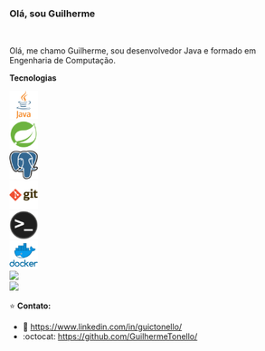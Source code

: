 ### Olá, sou Guilherme

<br />

Olá, me chamo Guilherme, sou desenvolvedor Java e formado em Engenharia de Computação.

**Tecnologias**  

<a href="https://www.java.com/pt-BR/" target="_blank" rel="noopener noreferrer">
  <img height="50" src="https://raw.githubusercontent.com/github/explore/main/topics/java/java.png">
</a>
<br />
<a href="https://spring.io/" target="_blank" rel="noopener noreferrer">
  <img height="50" src="https://raw.githubusercontent.com/github/explore/main/topics/spring-boot/spring-boot.png">
</a>
<br />
<a href="https://www.postgresql.org/" target="_blank" rel="noopener noreferrer">
  <img height="50" src="https://raw.githubusercontent.com/github/explore/main/topics/postgresql/postgresql.png">
</a>
<br />
<a href="https://git-scm.com/" target="_blank" rel="noopener noreferrer">
  <img height="50" src="https://raw.githubusercontent.com/github/explore/main/topics/git/git.png">
</a>
<br />
<a href="https://help.ubuntu.com/kubuntu/desktopguide/pt_BR/terminals.html" target="_blank" rel="noopener noreferrer">
  <img height="50" src="https://raw.githubusercontent.com/github/explore/main/topics/terminal/terminal.png">
</a>
<br />
<a href="https://www.docker.com/" target="_blank" rel="noopener noreferrer">
  <img height="50" src="https://raw.githubusercontent.com/github/explore/main/topics/docker/docker.png">
</a>
<br />
<a href="https://camel.apache.org/" target="_blank" rel="noopener noreferrer">
  <img height="30" src="https://camel.apache.org/_/img/logo-camel-medium-372cf8688f.png">
</a>
<br />
<a href="https://www.rabbitmq.com/" target="_blank" rel="noopener noreferrer">
  <img height="25" src="https://www.rabbitmq.com/img/rabbitmq-logo-with-name.svg">
</a>


⭐️ **Contato:**
- 💼 https://www.linkedin.com/in/guictonello/
- :octocat: https://github.com/GuilhermeTonello/

